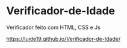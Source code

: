 # Verificador-de-Idade
 Verificador feito com HTML, CSS e Js


https://luide19.github.io/Verificador-de-Idade/
